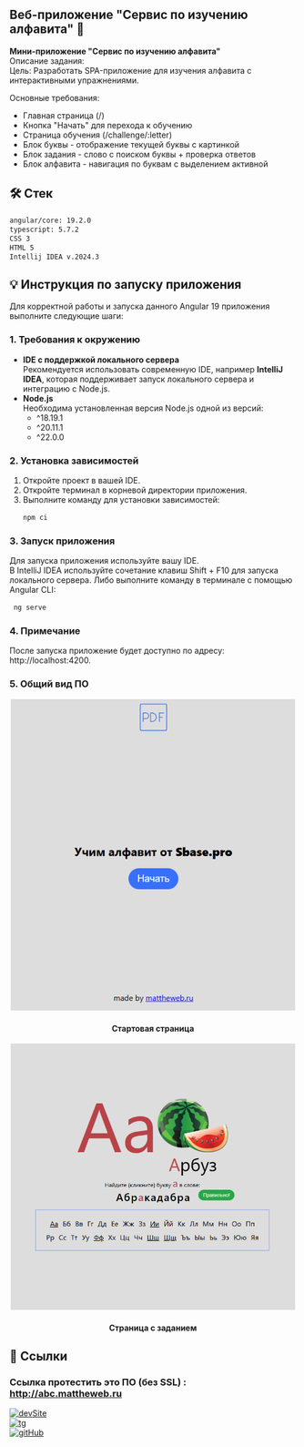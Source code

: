 ## Веб-приложение "Сервис по изучению алфавита" 🚀

**Мини-приложение "Сервис по изучению алфавита"**  
Описание задания:  
Цель: Разработать SPA-приложение для изучения алфавита с интерактивными упражнениями.

Основные требования:
- Главная страница (/)
- Кнопка "Начать" для перехода к обучению
- Страница обучения (/challenge/:letter)
- Блок буквы - отображение текущей буквы с картинкой
- Блок задания - слово с поиском буквы + проверка ответов
- Блок алфавита - навигация по буквам с выделением активной

## 🛠️ Cтек
    angular/core: 19.2.0
    typescript: 5.7.2
    CSS 3
    HTML 5
    Intellij IDEA v.2024.3

## 💡 Инструкция по запуску приложения
Для корректной работы и запуска данного Angular 19 приложения выполните следующие шаги:

### 1. Требования к окружению
- **IDE с поддержкой локального сервера**  
  Рекомендуется использовать современную IDE, например **IntelliJ IDEA**, которая поддерживает запуск локального сервера и интеграцию с Node.js.
- **Node.js**  
  Необходима установленная версия Node.js одной из версий:
  - ^18.19.1
  - ^20.11.1
  - ^22.0.0

### 2. Установка зависимостей

1. Откройте проект в вашей IDE.
2. Откройте терминал в корневой директории приложения.
3. Выполните команду для установки зависимостей:
   ```bash
   npm ci
   ```
### 3. Запуск приложения
Для запуска приложения используйте вашу IDE.   
В IntelliJ IDEA используйте сочетание клавиш Shift + F10 для запуска локального сервера. Либо выполните команду в терминале с помощью Angular CLI:
   ```bash
    ng serve
   ```
### 4. Примечание
После запуска приложение будет доступно по адресу:
http://localhost:4200.

### 5. Общий вид ПО
<div align="center">
   <img src="public/assets/readme/app-desk-home.png" width="500px" alt="Project Logo" />
    <h4>Стартовая страница</h4>
</div>
<div align="center">
   <img src="public/assets/readme/app-desk-alphabet.png" width="500px" alt="Project Logo" />
    <h4>Страница с заданием</h4>
</div>

## 🔗 Ссылки
### Ссылка протестить это ПО (без SSL) : http://abc.mattheweb.ru  
[![devSite](https://img.shields.io/badge/Site-mattheweb.ru-3C517C?logo=monster)](https://mattheweb.ru/git-badges-readme-testTask-sbase-pro)  
[![tg](https://img.shields.io/badge/Telegram-@rudalsmolyusr-27a7e7?logo=telegram)](https://t.me/rudalsmolyusr)  
[![gitHub](https://img.shields.io/badge/GitHub-Solrud-blue?logo=github)](https://github.com/Solrud)
